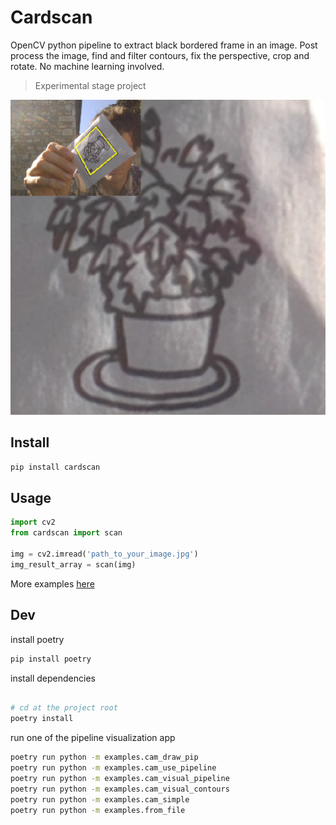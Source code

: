 # Cardscan

OpenCV python pipeline to extract black bordered frame in an image. Post process the image, find and filter contours, fix the perspective, crop and rotate. No machine learning involved.

> Experimental stage project

![cardscan output example](examples/cardscan_example.png)

## Install

``` python
pip install cardscan
```

## Usage


``` python
import cv2
from cardscan import scan

img = cv2.imread('path_to_your_image.jpg') 
img_result_array = scan(img)
```

More examples [here](examples/)


## Dev

install poetry

``` sh
pip install poetry

```

install dependencies

``` sh

# cd at the project root
poetry install
```

run one of the pipeline visualization app

``` sh
poetry run python -m examples.cam_draw_pip
poetry run python -m examples.cam_use_pipeline
poetry run python -m examples.cam_visual_pipeline
poetry run python -m examples.cam_visual_contours
poetry run python -m examples.cam_simple
poetry run python -m examples.from_file
```

